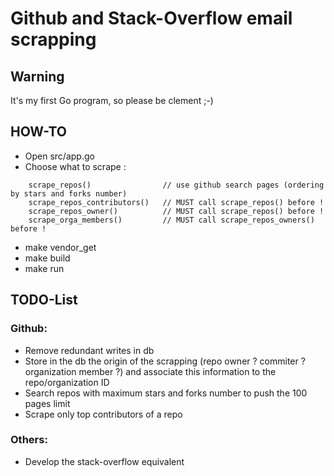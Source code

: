 
Github and Stack-Overflow email scrapping
=========================================

## Warning

It's my first Go program, so please be clement ;-)

## HOW-TO

- Open src/app.go
- Choose what to scrape :

```
	scrape_repos()                // use github search pages (ordering by stars and forks number)
	scrape_repos_contributors()   // MUST call scrape_repos() before !
	scrape_repos_owner()          // MUST call scrape_repos() before !
	scrape_orga_members()         // MUST call scrape_repos_owners() before !
```

- make vendor_get
- make build
- make run

## TODO-List

### Github:

- Remove redundant writes in db
- Store in the db the origin of the scrapping (repo owner ? commiter ? organization member ?) and associate this information to the repo/organization ID
- Search repos with maximum stars and forks number to push the 100 pages limit
- Scrape only top contributors of a repo

### Others:

- Develop the stack-overflow equivalent

